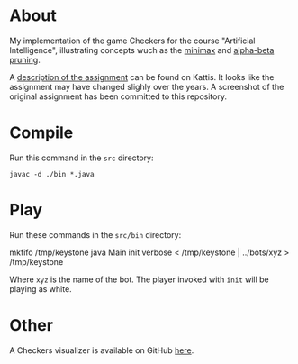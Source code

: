 About
=====

My implementation of the game Checkers for the course "Artificial Intelligence", illustrating concepts wuch as the [minimax](https://en.wikipedia.org/wiki/Minimax) and [alpha-beta pruning](https://en.wikipedia.org/wiki/Alpha%E2%80%93beta_pruning).

A [description of the assignment](https://open.kattis.com/problems/checkers) can be found on Kattis. It looks like the assignment may have changed slighly over the years. A screenshot of the original assignment has been committed to this repository.

# Compile

Run this command in the ``src`` directory:

```
javac -d ./bin *.java
```
# Play

Run these commands in the ``src/bin`` directory:

mkfifo /tmp/keystone
java Main init verbose < /tmp/keystone | ../bots/xyz > /tmp/keystone

Where ``xyz`` is the name of the bot. The player invoked with ``init`` will be 
playing as white.

# Other

A Checkers visualizer is available on GitHub [here](https://github.com/aliquis/kth-ai14-checkers-visualizer).
